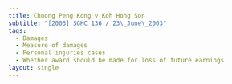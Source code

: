 ```yaml
---
title: Choong Peng Kong v Koh Hong Son
subtitle: "[2003] SGHC 136 / 23\_June\_2003"
tags:
  - Damages
  - Measure of damages
  - Personal injuries cases
  - Whether award should be made for loss of future earnings
layout: single
---
```


